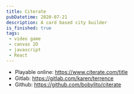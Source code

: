 ```yaml
---
title: Citerate
pubDatetime: 2020-07-21
description: A card based city builder
is_finished: true
tags: 
 - video game
 - canvas 2D
 - javascript
 - React
---
```


- Playable online: https://www.citerate.com/title
- Gitlab: https://gitlab.com/karen/terrence
- Github: https://github.com/bobylito/citerate

